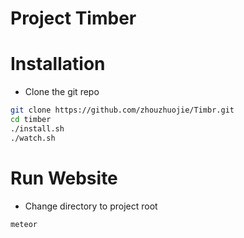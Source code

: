 # Project Timber

# Installation

- Clone the git repo
```bash
git clone https://github.com/zhouzhuojie/Timbr.git
cd timber
./install.sh
./watch.sh
```

# Run Website

- Change directory to project root
```bash
meteor
```
